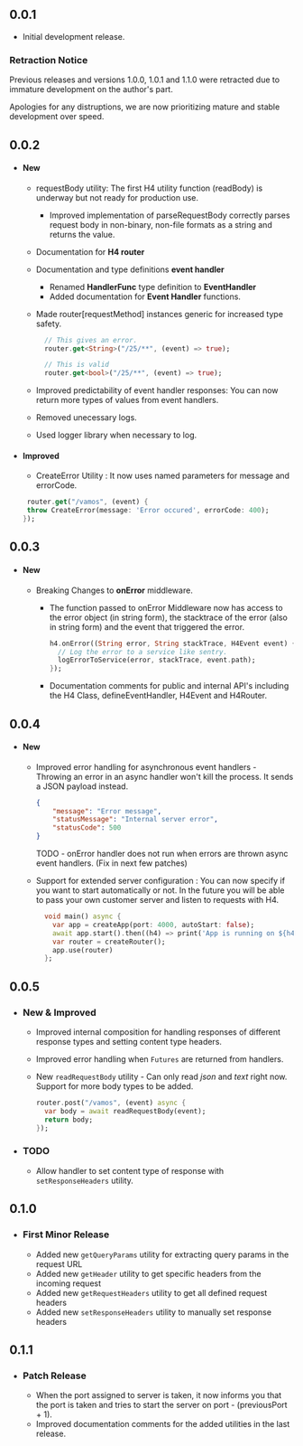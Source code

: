 ## 0.0.1

- Initial development release.

### Retraction Notice

Previous releases and versions 1.0.0, 1.0.1 and 1.1.0 were retracted due to immature development on
the author's part.

Apologies for any distruptions, we are now prioritizing mature and stable development over speed.

## 0.0.2

- #### New

  - requestBody utility: The first H4 utility function (readBody) is underway but not ready for
    production use.

    - Improved implementation of parseRequestBody correctly parses request body in non-binary,
      non-file formats as a string and returns the value.

  - Documentation for **H4 router**

  - Documentation and type definitions **event handler**

    - Renamed **HandlerFunc** type definition to **EventHandler**
    - Added documentation for **Event Handler** functions.

  - Made router[requestMethod] instances generic for increased type safety.

    ```dart
      // This gives an error.
      router.get<String>("/25/**", (event) => true);

      // This is valid
      router.get<bool>("/25/**", (event) => true);
    ```

  - Improved predictability of event handler responses: You can now return more types of values from
    event handlers.

  - Removed unecessary logs.

  - Used logger library when necessary to log.

- #### Improved

  - CreateError Utility : It now uses named parameters for message and errorCode.

  ```dart
   router.get("/vamos", (event) {
   throw CreateError(message: 'Error occured', errorCode: 400);
  });
  ```

## 0.0.3

- #### New

  - Breaking Changes to **onError** middleware.

    - The function passed to onError Middleware now has access to the error object (in string form),
      the stacktrace of the error (also in string form) and the event that triggered the error.

      ```dart
      h4.onError((String error, String stackTrace, H4Event event) {
        // Log the error to a service like sentry.
        logErrorToService(error, stackTrace, event.path);
      });
      ```

    - Documentation comments for public and internal API's including the H4 Class,
      defineEventHandler, H4Event and H4Router.

## 0.0.4

- #### New

  - Improved error handling for asynchronous event handlers - Throwing an error in an async handler
    won't kill the process. It sends a JSON payload instead.

    ```json
    {
    	"message": "Error message",
    	"statusMessage": "Internal server error",
    	"statusCode": 500
    }
    ```

    TODO - onError handler does not run when errors are thrown async event handlers. (Fix in next
    few patches)

  - Support for extended server configuration : You can now specify if you want to start
    automatically or not. In the future you will be able to pass your own customer server and listen
    to requests with H4.

    ```dart
      void main() async {
        var app = createApp(port: 4000, autoStart: false);
        await app.start().then((h4) => print('App is running on ${h4?.port}'));
        var router = createRouter();
        app.use(router)
      };
    ```

## 0.0.5

- ### New & Improved

  - Improved internal composition for handling responses of different response types and setting
    content type headers.

  - Improved error handling when `Futures` are returned from handlers.

  - New `readRequestBody` utility - Can only read _json_ and _text_ right now. Support for more body
    types to be added.
    ```dart
    router.post("/vamos", (event) async {
      var body = await readRequestBody(event);
      return body;
    });
    ```

- ### TODO
  - Allow handler to set content type of response with `setResponseHeaders` utility.

## 0.1.0

- ### First Minor Release
  - Added new `getQueryParams` utility for extracting query params in the request URL
  - Added new `getHeader` utility to get specific headers from the incoming request
  - Added new `getRequestHeaders` utility to get all defined request headers
  - Added new `setResponseHeaders` utility to manually set response headers

## 0.1.1

- ### Patch Release
  - When the port assigned to server is taken, it now informs you that the port is taken and tries
    to start the server on port - (previousPort + 1).
  - Improved documentation comments for the added utilities in the last release.
